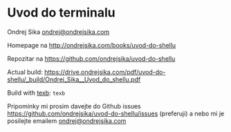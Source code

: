 # Uvod do terminalu

Ondrej Sika <ondrej@ondrejsika.com>

Homepage na <http://ondrejsika.com/books/uvod-do-shellu>

Repozitar na <https://github.com/ondrejsika/uvod-do-shellu>

Actual build: <https://drive.ondrejsika.com/pdf/uvod-do-shellu/_build/Ondrej_Sika__Uvod_do_shellu.pdf>

Build with [texb](http://ondrejsika.com/projects/texb.html): `texb`

Pripominky mi prosim davejte do Github issues <https://github.com/ondrejsika/uvod-do-shellu/issues> (preferuji) a nebo mi je posilejte emailem <ondrej@ondrejsika.com>

